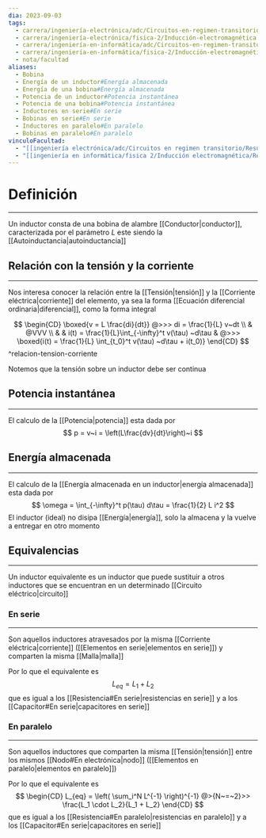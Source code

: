 ```yaml
---
dia: 2023-09-03
tags:
  - carrera/ingeniería-electrónica/adc/Circuitos-en-regimen-transitorio
  - carrera/ingeniería-electrónica/fisica-2/Inducción-electromagnética
  - carrera/ingeniería-en-informática/adc/Circuitos-en-regimen-transitorio
  - carrera/ingeniería-en-informática/fisica-2/Inducción-electromagnética
  - nota/facultad
aliases:
  - Bobina
  - Energía de un inductor#Energía almacenada
  - Energía de una bobina#Energía almacenada
  - Potencia de un inductor#Potencia instantánea
  - Potencia de una bobina#Potencia instantánea
  - Inductores en serie#En serie
  - Bobinas en serie#En serie
  - Inductores en paralelo#En paralelo
  - Bobinas en paralelo#En paralelo
vinculoFacultad:
  - "[[ingeniería electrónica/adc/Circuitos en regimen transitorio/Resumen.md]]"
  - "[[ingeniería en informática/fisica 2/Inducción electromagnética/Resumen.md]]"
---
```

# Definición
---
Un inductor consta de una bobina de alambre [[Conductor|conductor]], caracterizada por el parámetro $L$ este siendo la [[Autoinductancia|autoinductancia]]

## Relación con la tensión y la corriente
---
Nos interesa conocer la relación entre la [[Tensión|tensión]] y la [[Corriente eléctrica|corriente]] del elemento, ya sea la forma [[Ecuación diferencial ordinaria|diferencial]], como la forma integral 

$$ \begin{CD} 
	\boxed{v = L \frac{di}{dt}} @>>> di = \frac{1}{L} v~dt \\
	& @VVV \\
	& & i(t) = \frac{1}{L}\int_{-\infty}^t v(\tau) ~d\tau  & @>>> 
	\boxed{i(t) = \frac{1}{L} \int_{t_0}^t v(\tau) ~d\tau + i(t_0)}
\end{CD} $$
^relacion-tension-corriente

Notemos que la tensión sobre un inductor debe ser continua

## Potencia instantánea
---
El calculo de la [[Potencia|potencia]] esta dada por $$ p = v~i = \left(L\frac{dv}{dt}\right)~i $$

## Energía almacenada
---
El calculo de la [[Energía almacenada en un inductor|energía almacenada]] esta dada por $$ \omega = \int_{-\infty}^t p(\tau) d\tau = \frac{1}{2} L i^2 $$
El inductor (ideal) no disipa [[Energía|energía]], solo la almacena y la vuelve a entregar en otro momento

## Equivalencias
---
Un inductor equivalente es un inductor que puede sustituir a otros inductores que se encuentran en un determinado [[Circuito eléctrico|circuito]]

### En serie
---
Son aquellos inductores atravesados por la misma [[Corriente eléctrica|corriente]] ([[Elementos en serie|elementos en serie]]) y comparten la misma [[Malla|malla]]

Por lo que el equivalente es $$ L_{eq} = L_1 + L_2 $$ que es igual a los [[Resistencia#En serie|resistencias en serie]] y a los [[Capacitor#En serie|capacitores en serie]]

### En paralelo
---
Son aquellos inductores que comparten la misma [[Tensión|tensión]] entre los mismos [[Nodo#En electrónica|nodo]] ([[Elementos en paralelo|elementos en paralelo]])

Por lo que el equivalente es $$ \begin{CD} 
	L_{eq} = \left( \sum_i^N L^{-1} \right)^{-1} @>{N~=~2}>> \frac{L_1 \cdot L_2}{L_1 + L_2}
\end{CD} $$ que es igual a los [[Resistencia#En paralelo|resistencias en paralelo]] y a los [[Capacitor#En serie|capacitores en serie]]